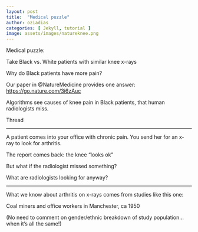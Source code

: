 ```yaml
---
layout: post
title:  "Medical puzzle"
author: oziadias
categories: [ Jekyll, tutorial ]
image: assets/images/natureknee.png
---
```


Medical puzzle:

Take Black vs. White patients with similar knee x-rays

Why do Black patients have more pain?

Our paper in
@NatureMedicine
 provides one answer: https://go.nature.com/3i6zAuc

Algorithms see causes of knee pain in Black patients, that human radiologists miss.

Thread

-----

A patient comes into your office with chronic pain. You send her for an x-ray to look for arthritis.

The report comes back: the knee “looks ok”

But what if the radiologist missed something?

What are radiologists looking for anyway?

-----

What we know about arthritis on x-rays comes from studies like this one:

Coal miners and office workers in Manchester, ca 1950

(No need to comment on gender/ethnic breakdown of study population… when it’s all the same!)
